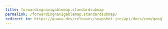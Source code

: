```yaml
---
title: forwardingnavigablemap.standardsubmap
permalink: /forwardingnavigablemap.standardsubmap/
redirect_to: https://guava.dev/releases/snapshot-jre/api/docs/com/google/common/collect/ForwardingNavigableMap.html#standardSubMap-K-K-
---
```

